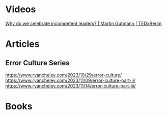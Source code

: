 # Videos
[Why do we celebrate incompetent leaders? | Martin Gutmann | TEDxBerlin](https://youtu.be/DU06c7f9fzc?si=y8u6SvU_3GLvREV0)

# Articles

## Error Culture Series
https://www.ryancheley.com/2023/10/29/error-culture/
https://www.ryancheley.com/2023/11/09/error-culture-part-ii/
https://www.ryancheley.com/2023/11/14/error-culture-part-iii/

# Books
